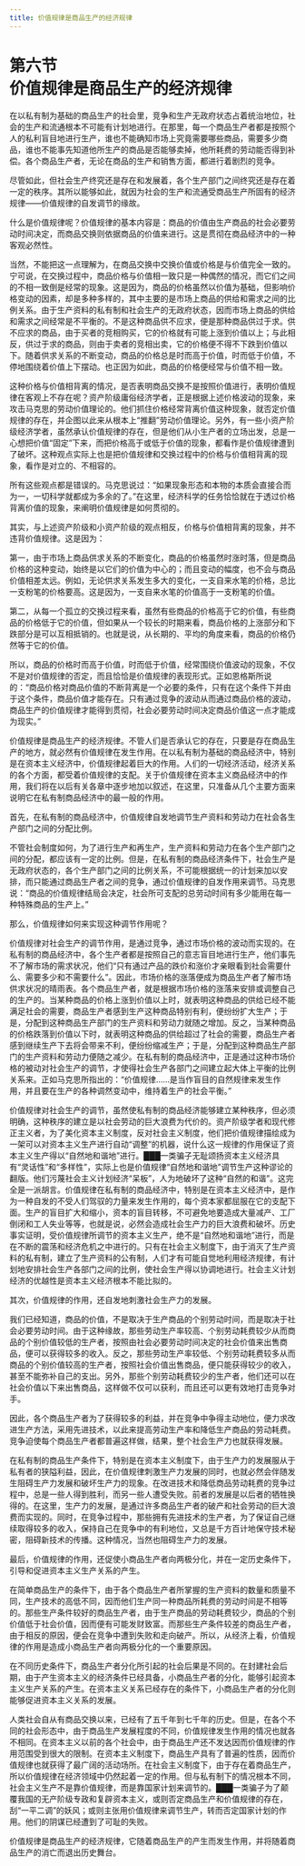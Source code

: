 ```yaml
---
title: 价值规律是商品生产的经济规律
---
```


# 第六节<br>**价值规律是&ZeroWidthSpace;商品生产的经济规律**

在以私有制为基础的商品生产的社会里，竞争和生产无政府状态占着统治地位，社会的生产和流通根本不可能有计划地进行。在那里，每一个商品生产者都是按照个人的私利盲目地进行生产，谁也不能确知市场上究竟需要哪些商品，需要多少商品，谁也不能事先知道他所生产的商品是否能够卖掉，他所耗费的劳动能否得到补偿。各个商品生产者，无论在商品的生产和销售方面，都进行着剧烈的竞争。

尽管如此，但社会生产终究还是存在和发展着，各个生产部门之间终究还是存在着一定的秩序。其所以能够如此，就因为社会的生产和流通受商品生产所固有的经济规律——价值规律的自发调节的缘故。

什么是价值规律呢？价值规律的基本内容是：商品的价值由生产商品的社会必要劳动时间决定，而商品交换则依据商品的价值来进行。这是贯彻在商品经济中的一种客观必然性。

当然，不能把这一点理解为，在商品交换中交换价值或价格是与价值完全一致的。宁可说，在交换过程中，商品价格与价值相一致只是一种偶然的情况，而它们之间的不相一致倒是经常的现象。这是因为，商品的价格虽然以价值为基础，但影响价格变动的因素，却是多种多样的，其中主要的是市场上商品的供给和需求之间的比例关系。由于生产资料的私有制和社会生产的无政府状态，因而市场上商品的供给和需求之间经常是不平衡的。不是这种商品供不应求，便是那种商品供过于求。供不应求的商品，由于买者的竞相购买，它的价格就有可能上涨到价值以上；与此相反，供过于求的商品，则由于卖者的竞相出卖，它的价格便不得不下跌到价值以下。随着供求关系的不断变动，商品的价格总是时而高于价值，时而低于价值，不停地围绕着价值上下摆动。也正因为如此，商品的价格便经常与价值不相一致。

这种价格与价值相背离的情况，是否表明商品交换不是按照价值进行，表明价值规律在客观上不存在呢？资产阶级庸俗经济学者，正是根据上述价格波动的现象，来攻击马克思的劳动价值理论的。他们抓住价格经常背离价值这种现象，就否定价值规律的存在，并企图以此来从根本上“推翻”劳动价值理论。另外，有一些小资产阶级经济学者，虽然承认价值规律的存在，但是他们从小生产者的立场出发，总是一心想把价值“固定”下来，而把价格高于或低于价值的现象，都看作是价值规律遭到了破坏。这种观点实际上也是把价值规律和交换过程中的价格与价值相背离的现象，看作是对立的、不相容的。

所有这些观点都是错误的。马克思说过：“如果现象形态和本物的本质会直接合而为一，一切科学就都成为多余的了。”在这里，经济科学的任务恰恰就在于透过价格背离价值的现象，来阐明价值规律是如何贯彻的。

其实，与上述资产阶级和小资产阶级的观点相反，价格与价值相背离的现象，并不违背价值规律。这是因为：

第一，由于市场上商品供求关系的不断变化，商品的价格虽然时涨时落，但是商品价格的这种变动，始终是以它们的价值为中心的；而且变动的幅度，也不会与商品价值相差太远。例如，无论供求关系发生多大的变化，一支自来水笔的价格，总比一支粉笔的价格要高。这是因为，一支自来水笔的价值高于一支粉笔的价值。

第二，从每一个孤立的交换过程来看，虽然有些商品的价格高于它的价值，有些商品的价格低于它的价值，但如果从一个较长的时期来看，商品价格的上涨部分和下跌部分是可以互相抵销的。也就是说，从长期的、平均的角度来看，商品的价格仍然等于它的价值。

所以，商品的价格时而高于价值，时而低于价值，经常围绕价值波动的现象，不仅不是对价值规律的否定，而且恰恰是价值规律的表现形式。正如恩格斯所说的：“商品价格对商品价值的不断背离是一个必要的条件，只有在这个条件下并由于这个条件，商品价值才能存在。只有通过竞争的波动从而通过商品价格的波动，商品生产的价值规律才能得到贯彻，社会必要劳动时间决定商品价值这一点才能成为现实。”

价值规律是商品生产的经济规律。不管人们是否承认它的存在，只要是存在商品生产的地方，就必然有价值规律在发生作用。在以私有制为基础的商品经济中，特别是在资本主义经济中，价值规律起着巨大的作用。人们的一切经济活动，经济关系的各个方面，都受着价值规律的支配。关于价值规律在资本主义商品经济中的作用，我们将在以后有关各章中逐步地加以叙述，在这里，只准备从几个主要方面来说明它在私有制商品经济中的最一般的作用。

首先，在私有制的商品经济中，价值规律自发地调节生产资料和劳动力在社会各生产部门之间的分配比例。

不管社会制度如何，为了进行生产和再生产，生产资料和劳动力在各个生产部门之间的分配，都应该有一定的比例。但是，在私有制的商品经济条件下，社会生产是无政府状态的，各个生产部门之间的比例关系，不可能根据统一的计划来加以安排，而只能通过商品生产者之间的竞争，通过价值规律的自发作用来调节。马克思说：“商品的价值规律结局会决定，社会所可支配的总劳动时间有多少能用在每一种特殊商品的生产上。”

那么，价值规律如何来实现这种调节作用呢？

价值规律对社会生产的调节作用，是通过竞争，通过市场价格的波动而实现的。在私有制的商品经济中，各个生产者都是按照自己的意志盲目地进行生产，他们事先不了解市场的需求状况，他们“只有通过产品的跌价和涨价才亲眼看到社会需要什么、需要多少和不需要什么”。因此，市场价格的涨落便成为商品生产者了解市场供求状况的晴雨表。各个商品生产者，就是根据市场价格的涨落来安排或调整自己的生产的。当某种商品的价格上涨到价值以上时，就表明这种商品的供给已经不能满足社会的需要，商品生产者感到生产这种商品特别有利，便纷纷扩大生产；于是，分配到这种商品生产部门的生产资料和劳动力就随之增加。反之，当某种商品的价格跌落到价值以下时，就表明这种商品的供给超过了社会的需要，商品生产者感到继续生产下去将会带来不利，便纷纷缩减生产；于是，分配到这种商品生产部门的生产资料和劳动力便随之减少。在私有制的商品经济中，正是通过这种市场价格的被动对社会生产的调节，才使得社会生产各部门之间建立起大体上平衡的比例关系来。正如马克思所指出的：“价值规律……是当作盲目的自然规律来发生作用，并且要在生产的各种调然变动中，维持着生产的社会平衡。”

价值规律对社会生产的调节，虽然使私有制的商品经济能够建立某种秩序，但必须明确，这种秩序的建立是以社会劳动的巨大浪费为代价的。资产阶级学者和现代修正主义者，为了美化资本主义制度，反对社会主义制度，他们把价值规律描绘成为一架可以对资本主义生产进行自动“调整”的机器，说什么这一规律的作用保证了资本主义生产得以“自然地和谐地”进行。███一类骗子无耻颂扬资本主义经济具有“灵话性”和“多样性”，实际上也是价值规律“自然地和谐地”调节生产这种谬论的翻版。他们污蔑社会主义计划经济“呆板”，人为地破坏了这种“自然的和谐”。这完全是一派胡言。价值规律在私有制的商品经济中，特别是在资本主义经济中，是作为一种自发的不受人们驾驭的力量来发生作用的，每个资本家都屈服在它的支配下面。生产的盲目扩大和缩小，资本的盲目转移，不可避免地要造成大量减产、工厂倒闭和工人失业等等，也就是说，必然会造成社会生产力的巨大浪费和破坏。历史事实证明，受价值规律所调节的资本主义生产，绝不是“自然地和谐地”进行，而是在不断的震荡和经济危机之中进行的。只有在社会主义制度下，由于消灭了生产资料的私有制，建立了生产资料的公有制，人们才有可能自觉地利用经济规律，有计划地安排社会生产各部门之间的比例，使社会生产得以协调地进行。社会主义计划经济的优越性是资本主义经济根本不能比拟的。

其次，价值规律的作用，还自发地刺激社会生产力的发展。

我们已经知道，商品的价值，不是取决于生产商品的个别劳动时间，而是取决于社会必要劳动时间。由于这种缘故，那些劳动生产率较高、个别劳动耗费较少从而商品的个别价值较低的生产者，按照由社会必要劳动时间决定的社会价值来出售商品，便可以获得较多的收入。反之，那些劳动生产率较低、个别劳动耗费较多从而商品的个别价值较高的生产者，按照社会价值出售商品，便只能获得较少的收入，甚至不能弥补自己的支出。另外，那些个别劳动耗费较少的生产者，他们还可以在社会价值以下来出售商品，这样做不仅可以获利，而且还可以更有效地打击竞争对手。

因此，各个商品生产者为了获得较多的利益，并在竞争中争得主动地位，便力求改进生产方法，采用先进技术，以此来提高劳动生产率和降低生产商品的劳动耗费。竞争迫使每个商品生产者都普遍这样做，结果，整个社会生产力也就获得发展。

在私有制的商品生产条件下，特别是在资本主义制度下，由于生产力的发展服从于私有者的狭隘利益，因此，在价值规律刺激生产力发展的同时，也就必然会伴随发生阻碍生产力发展和破坏生产力的现象。在改进技术和降低商品劳动耗费的竞争过程中，总是一些人得到胜利，而另一些人遭受失败。前者的发展是以后者的牺牲换得的。在这里，生产力的发展，是通过许多商品生产者的破产和社会劳动的巨大浪费而实现的。同时，在竞争过程中，那些拥有先进技术的生产者，为了保证自己继续取得较多的收入，保持自己在竞争中的有利地位，又总是千方百计地保守技术秘密，阻碍新技术的传播。这种情况，当然也阻碍生产力的发展。

最后，价值规律的作用，还促使小商品生产者向两极分化，并在一定历史条件下，引导和促进资本主义生产关系的产生。

在简单商品生产的条件下，由于各个商品生产者所掌握的生产资料的数量和质量不同，生产技术的高低不同，因而他们生产同一种商品所耗费的劳动时间是不相等的。那些生产条件较好的商品生产者，由于生产商品的劳动耗费较少，商品的个别价值低于社会价值，因而便有可能发财致富。而那些生产条件较差的商品生产者，由于相反的原因，便会在竞争中遭到失败和走向破产。所以，从经济上看，价值规律的作用是造成小商品生产者向两极分化的一个重要原因。

在不同历史条件下，商品生产者分化所引起的社会后果是不同的。在封建社会后期，由于产生资本主义的经济条件已经具备，小商品生产者的分化，能够引起资本主义生产关系的产生。在资本主义关系已经存在的条件下，小商品生产者的分化则能够促进资本主义关系的发展。

人类社会自从有商品交换以来，已经有了五千年到七千年的历史。但是，在各个不同的社会形态中，由于商品生产发展程度的不同，价值规律发生作用的情况也就各不相同。在资本主义以前的各个社会中，由于商品生产还不发达因而价值规律的作用范围受到很大的限制。在资本主义制度下，商品生产具有了普遍的性质，因而价值规律也就获得了最广阔的活动场所。在社会主义制度下，由于存在着商品生产，所以价值规律在经济领域中仍然起着一定的作用。但与私有制下的情况根本不同，社会主义生产不是靠价值规律，而是靠国家计划来调节的。███一类骗子为了颠覆我国的无产阶级专政和复辟资本主义，或则否定商品生产和价值规律的存在，刮“一平二调”的妖风；或则主张用价值规律来调节生产，转而否定国家计划的作用。他们的阴谋已经遭到了可耻的失败。

价值规律是商品生产的经济规律，它随着商品生产的产生而发生作用，并将随着商品生产的消亡而退出历史舞台。